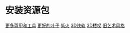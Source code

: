 # 安装资源包

[更多盔甲和工具](https://modrinth.com/datapack/new-armor-and-tools)
[更好的叶子](https://modrinth.com/resourcepack/betterleaves)
[低火](https://modrinth.com/resourcepack/low-on-fire)
[3D铁轨](https://modrinth.com/resourcepack/rays-3d-rails)
[3D楼梯](https://modrinth.com/resourcepack/rays-3d-ladders)
[旧艺术风格](https://modrinth.com/resourcepack/pacp)
[](https://modrinth.com/resourcepack/fancy-crops)
[](https://modrinth.com/resourcepack/better-lanterns)
[](https://modrinth.com/resourcepack/blinking-ender-eyes)
[](https://modrinth.com/resourcepack/fancy-beds)
[](https://modrinth.com/resourcepack/rethoughted-trident)
[](https://modrinth.com/resourcepack/crosshair-txf)
[](https://modrinth.com/resourcepack/seamless-prismarine-bricks)
[](https://modrinth.com/resourcepack/spryzeens-healthbars)
[](https://modrinth.com/resourcepack/animated-ore)
[](https://modrinth.com/resourcepack/animated-items)
[](https://modrinth.com/resourcepack/realistic-woods)
[](https://modrinth.com/resourcepack/blockstates)
[](https://modrinth.com/resourcepack/brush-up)
[](https://modrinth.com/resourcepack/better-foliage-add-on)
[](https://modrinth.com/resourcepack/smaller-handhelds)
[](https://modrinth.com/resourcepack/bedrock-waters)
[](https://modrinth.com/resourcepack/better-boats)
[](https://modrinth.com/resourcepack/mushrooms-plus)
[](https://modrinth.com/resourcepack/model-optimizations-and-fixes)
[](https://modrinth.com/resourcepack/3d-dripstone)
[](https://modrinth.com/resourcepack/better-nether)
[](https://modrinth.com/resourcepack/improvedtoolmodelsbyspinhd)
[](https://modrinth.com/resourcepack/vvi)
[](https://modrinth.com/resourcepack/vanilla-enhanced-lol)
[](https://modrinth.com/resourcepack/ms-redstone-pack)
[](https://modrinth.com/resourcepack/improved-bamboo)
[](https://modrinth.com/resourcepack/zephyr-warhammer)
[](https://modrinth.com/resourcepack/bamboo-texture-fix)
[](https://modrinth.com/resourcepack/symbolic-subtitles)
[](https://modrinth.com/resourcepack/true-ending-ender-dragon-music)
[](https://modrinth.com/datapack/tool-trims)
[](https://modrinth.com/resourcepack/gen-assets)
[](https://modrinth.com/datapack/colorful-trims)
[](https://modrinth.com/datapack/tasty-supplies)
[](https://modrinth.com/datapack/new-armor-and-tools)
[](https://modrinth.com/datapack/mobtweaks)
[](https://modrinth.com/datapack/toasty-treats-atlasplays0)
[](https://modrinth.com/datapack/bbw)
